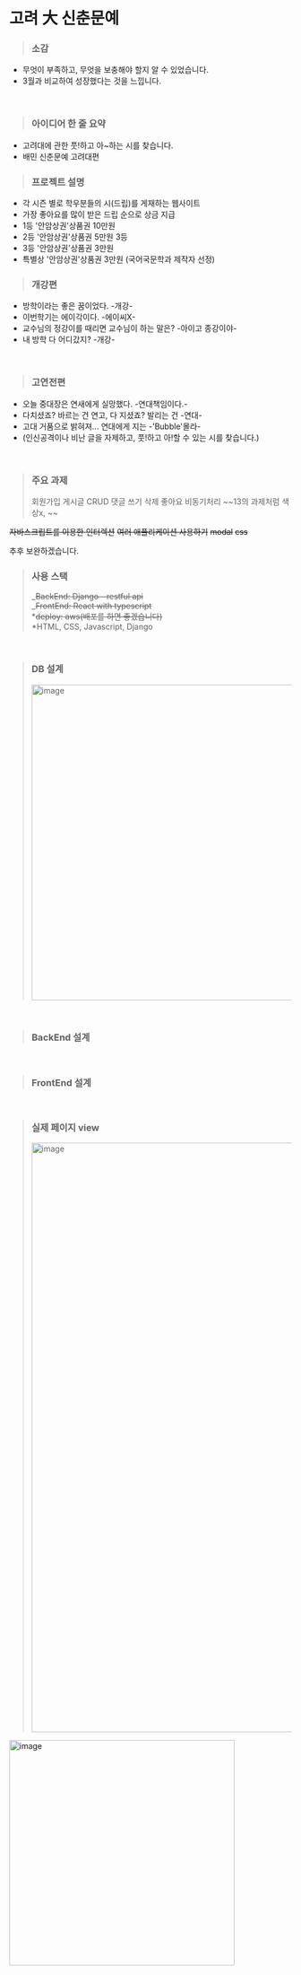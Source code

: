 # 고려 大 신춘문예

> ### 소감

- 무엇이 부족하고, 무엇을 보충해야 할지 알 수 있었습니다.
- 3월과 비교하여 성장했다는 것을 느낍니다.
<br/>

> ### 아이디어 한 줄 요약

- 고려대에 관한 풋!하고 아~하는 시를 찾습니다.
- 배민 신춘문예 고려대편
  <br/>

> ### 프로젝트 설명

- 각 시즌 별로 학우분들의 시(드립)를 게재하는 웹사이트
- 가장 좋아요를 많이 받은 드립 순으로 상금 지급
- 1등 '안암상권'상품권 10만원
- 2등 '안암상권'상품권 5만원 3등
- 3등 '안암상권'상품권 3만원
- 특별상 '안암상권'상품권 3만원 (국어국문학과 제작자 선정)

> ### 개강편

- 방학이라는 좋은 꿈이었다. -개강-
- 이번학기는 에이각이다. -에이씨X-
- 교수님의 정강이를 때리면 교수님이 하는 말은? -아이고 종강이야-
- 내 방학 다 어디갔지? -개강-

<br/>

> ### 고연전편

- 오늘 중대장은 연새에게 실망했다. -연대책임이다.-
- 다치셨죠? 바르는 건 연고, 다 지셨죠? 발리는 건 -연대-
- 고대 거품으로 밝혀져... 연대에게 지는 -'Bubble'몰라-
- (인신공격이나 비난 글을 자제하고, 풋!하고 아!할 수 있는 시를 찾습니다.)

<br/>

> ### 주요 과제
>
> 회원가입
> 게시글 CRUD
> 댓글 쓰기 삭제
> 좋아요 비동기처리 ~~13의 과제처럼 색상x, ~~

~~자바스크립트를 이용한 인터렉션~~
~~여러 애플리케이션 사용하기~~
~~modal~~
~~css~~

추후 보완하겠습니다.

> ### 사용 스택
>
> _~~BackEnd: Django - restful api~~
> <br/>
> _~~FrontEnd: React with typescript~~
> <br/>
> *~~deploy: aws(배포를 하면 좋겠습니다)~~
> <br/>
> *HTML, CSS, Javascript, Django

<br/>

> ### DB 설계
>
> <img width="563" alt="image" src="https://user-images.githubusercontent.com/55613446/183372232-610dea0a-abd6-4aa4-99ca-53e8c4bb82b6.png">

<br/>

> ### BackEnd 설계

<br/>

> ### FrontEnd 설계

<br/>

> ### 실제 페이지 view
> <img width="1051" alt="image" src="https://user-images.githubusercontent.com/55613446/183384697-edd465a8-7055-49a5-884d-266081e7ea1f.png">
<img width="402" alt="image" src="https://user-images.githubusercontent.com/55613446/183384835-e7e8789b-9f34-402b-b4b1-a1251a3e76ac.png">


<br/>

